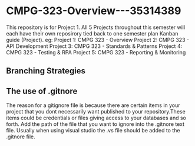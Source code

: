 # CMPG-323-Overview---35314389
This repository is for Project 1.
All 5 Projects throughout this semester will each have their own reposirory tied back to one semester plan Kanban guide (Project).
eg: 
Project 1: CMPG 323 - Overview
Project 2: CMPG 323 - API Development
Project 3: CMPG 323 - Standards & Patterns
Project 4: CMPG 323 - Testing & RPA
Project 5: CMPG 323 - Reporting & Monitoring

## Branching Strategies

## The use of .gitnore
The reason for a gitignore file is because there are certain items in your project that you dont necessarily want published to your repository.These items could be credentials or files giving access to your databases and so forth. 
Add the path of the file that you want to ignore into the .gitnore text file.
Usually when using visual studio the .vs file should be added to the .gitnore file.
